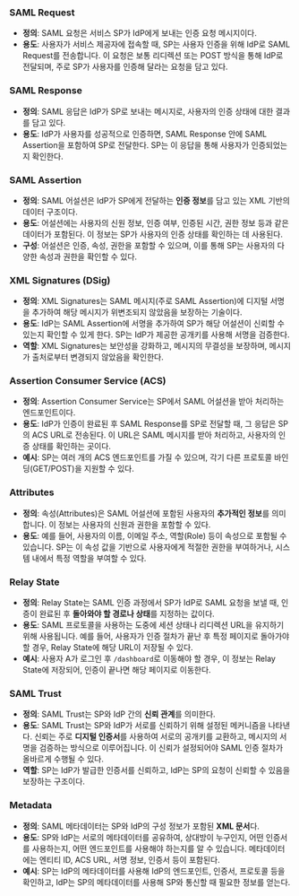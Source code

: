 ### **SAML Request**

- **정의**: SAML 요청은 서비스 SP가 IdP에게 보내는 인증 요청 메시지이다.
- **용도**: 사용자가 서비스 제공자에 접속할 때, SP는 사용자 인증을 위해 IdP로 SAML Request를 전송합니다. 이 요청은 보통 리디렉션 또는 POST 방식을 통해 IdP로 전달되며, 주로 SP가 사용자를 인증해 달라는 요청을 담고 있다.

### **SAML Response**

- **정의**: SAML 응답은 IdP가 SP로 보내는 메시지로, 사용자의 인증 상태에 대한 결과를 담고 있다.
- **용도**: IdP가 사용자를 성공적으로 인증하면, SAML Response 안에 SAML Assertion을 포함하여 SP로 전달한다. SP는 이 응답을 통해 사용자가 인증되었는지 확인한다.

### **SAML Assertion**

- **정의**: SAML 어설션은 IdP가 SP에게 전달하는 **인증 정보**를 담고 있는 XML 기반의 데이터 구조이다.
- **용도**: 어설션에는 사용자의 신원 정보, 인증 여부, 인증된 시간, 권한 정보 등과 같은 데이터가 포함된다. 이 정보는 SP가 사용자의 인증 상태를 확인하는 데 사용된다.
- **구성**: 어설션은 인증, 속성, 권한을 포함할 수 있으며, 이를 통해 SP는 사용자의 다양한 속성과 권한을 확인할 수 있다.

### **XML Signatures (DSig)**

- **정의**: XML Signatures는 SAML 메시지(주로 SAML Assertion)에 디지털 서명을 추가하여 해당 메시지가 위변조되지 않았음을 보장하는 기술이다.
- **용도**: IdP는 SAML Assertion에 서명을 추가하여 SP가 해당 어설션이 신뢰할 수 있는지 확인할 수 있게 한다. SP는 IdP가 제공한 공개키를 사용해 서명을 검증한다.
- **역할**: XML Signatures는 보안성을 강화하고, 메시지의 무결성을 보장하며, 메시지가 출처로부터 변경되지 않았음을 확인한다.

### **Assertion Consumer Service (ACS)**

- **정의**: Assertion Consumer Service는 SP에서 SAML 어설션을 받아 처리하는 엔드포인트이다.
- **용도**: IdP가 인증이 완료된 후 SAML Response를 SP로 전달할 때, 그 응답은 SP의 ACS URL로 전송된다. 이 URL은 SAML 메시지를 받아 처리하고, 사용자의 인증 상태를 확인하는 곳이다.
- **예시**: SP는 여러 개의 ACS 엔드포인트를 가질 수 있으며, 각기 다른 프로토콜 바인딩(GET/POST)을 지원할 수 있다.

### **Attributes**

- **정의**: 속성(Attributes)은 SAML 어설션에 포함된 사용자의 **추가적인 정보**를 의미합니다. 이 정보는 사용자의 신원과 권한을 포함할 수 있다.
- **용도**: 예를 들어, 사용자의 이름, 이메일 주소, 역할(Role) 등이 속성으로 포함될 수 있습니다. SP는 이 속성 값을 기반으로 사용자에게 적절한 권한을 부여하거나, 시스템 내에서 특정 역할을 부여할 수 있다.

### **Relay State**

- **정의**: Relay State는 SAML 인증 과정에서 SP가 IdP로 SAML 요청을 보낼 때, 인증이 완료된 후 **돌아와야 할 경로나 상태**를 지정하는 값이다.
- **용도**: SAML 프로토콜을 사용하는 도중에 세션 상태나 리디렉션 URL을 유지하기 위해 사용됩니다. 예를 들어, 사용자가 인증 절차가 끝난 후 특정 페이지로 돌아가야 할 경우, Relay State에 해당 URL이 저장될 수 있다.
- **예시**: 사용자 A가 로그인 후 `/dashboard`로 이동해야 할 경우, 이 정보는 Relay State에 저장되어, 인증이 끝나면 해당 페이지로 이동한다.

### **SAML Trust**

- **정의**: SAML Trust는 SP와 IdP 간의 **신뢰 관계**를 의미한다.
- **용도**: SAML Trust는 SP와 IdP가 서로를 신뢰하기 위해 설정된 메커니즘을 나타낸다. 신뢰는 주로 **디지털 인증서**를 사용하여 서로의 공개키를 교환하고, 메시지의 서명을 검증하는 방식으로 이루어집니다. 이 신뢰가 설정되어야 SAML 인증 절차가 올바르게 수행될 수 있다.
- **역할**: SP는 IdP가 발급한 인증서를 신뢰하고, IdP는 SP의 요청이 신뢰할 수 있음을 보장하는 구조이다.

### **Metadata**

- **정의**: SAML 메타데이터는 SP와 IdP의 구성 정보가 포함된 **XML 문서**다.
- **용도**: SP와 IdP는 서로의 메타데이터를 공유하여, 상대방이 누구인지, 어떤 인증서를 사용하는지, 어떤 엔드포인트를 사용해야 하는지를 알 수 있습니다. 메타데이터에는 엔티티 ID, ACS URL, 서명 정보, 인증서 등이 포함된다.
- **예시**: SP는 IdP의 메타데이터를 사용해 IdP의 엔드포인트, 인증서, 프로토콜 등을 확인하고, IdP는 SP의 메타데이터를 사용해 SP와 통신할 때 필요한 정보를 얻는다.
